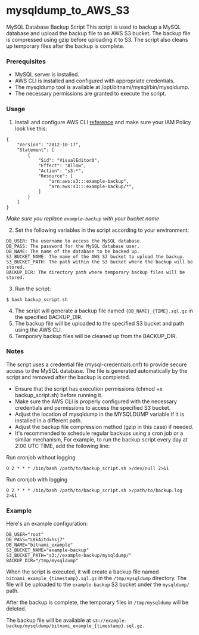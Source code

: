 # mysqldump_to_AWS_S3
MySQL Database Backup Script
This script is used to backup a MySQL database and upload the backup file to an AWS S3 bucket. The backup file is compressed using gzip before uploading it to S3. The script also cleans up temporary files after the backup is complete.

### Prerequisites
- MySQL server is installed.
- AWS CLI is installed and configured with appropriate credentials.
- The mysqldump tool is available at /opt/bitnami/mysql/bin/mysqldump.
- The necessary permissions are granted to execute the script.

### Usage
1. Install and configure AWS CLI [reference](https://www.youtube.com/watch?v=dZgLNL869YU) and make sure your IAM Policy look like this:
```
{
    "Version": "2012-10-17",
    "Statement": [
        {
            "Sid": "VisualEditor0",
            "Effect": "Allow",
            "Action": "s3:*",
            "Resource": [
                "arn:aws:s3:::example-backup",
                "arn:aws:s3:::example-backup/*",
            ]
        }
    ]
}
```
_Make sure you replace ``example-backup`` with your bucket name_

2. Set the following variables in the script according to your environment:
```
DB_USER: The username to access the MySQL database.
DB_PASS: The password for the MySQL database user.
DB_NAME: The name of the database to be backed up.
S3_BUCKET_NAME: The name of the AWS S3 bucket to upload the backup.
S3_BUCKET_PATH: The path within the S3 bucket where the backup will be stored.
BACKUP_DIR: The directory path where temporary backup files will be stored.
```
3. Run the script:
```
$ bash backup_script.sh
```
4. The script will generate a backup file named ``{DB_NAME}_{TIME}.sql.gz`` in the specified BACKUP_DIR.
5. The backup file will be uploaded to the specified S3 bucket and path using the AWS CLI.
6. Temporary backup files will be cleaned up from the BACKUP_DIR.

### Notes
The script uses a credential file (mysql-credentials.cnf) to provide secure access to the MySQL database. The file is generated automatically by the script and removed after the backup is completed.

- Ensure that the script has execution permissions (chmod +x backup_script.sh) before running it.
- Make sure the AWS CLI is properly configured with the necessary credentials and permissions to access the specified S3 bucket.
- Adjust the location of mysqldump in the MYSQLDUMP variable if it is installed in a different path.
- Adjust the backup file compression method (gzip in this case) if needed.
- It's recommended to schedule regular backups using a cron job or a similar mechanism, For example, to run the backup script every day at 2:00 UTC TIME, add the following line:

Run cronjob without logging
```
0 2 * * * /bin/bash /path/to/backup_script.sh >/dev/null 2>&1
```
Run cronjob with logging
```
0 2 * * * /bin/bash /path/to/backup_script.sh >/path/to/backup.log 2>&1
```
### Example
Here's an example configuration:
```
DB_USER="root"
DB_PASS="LKkAitdxhsj7"
DB_NAME="bitnami_example"
S3_BUCKET_NAME="example-backup"
S3_BUCKET_PATH="s3://example-backup/mysqldump/"
BACKUP_DIR="/tmp/mysqldump"
```
When the script is executed, it will create a backup file named ``bitnami_example_{timestamp}.sql.gz`` in the ``/tmp/mysqldump`` directory. The file will be uploaded to the ``example-backup`` S3 bucket under the ``mysqldump/`` path.

After the backup is complete, the temporary files in ``/tmp/mysqldump`` will be deleted.

The backup file will be available at ``s3://example-backup/mysqldump/bitnami_example_{timestamp}.sql.gz.``
